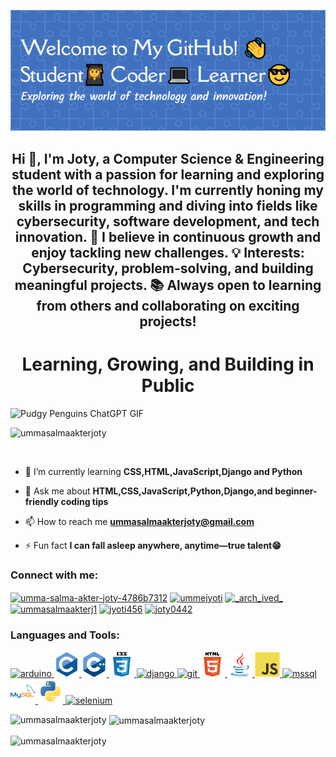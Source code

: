 ![Welcome Banner](./github-header-banner.png)
<h2 align="center">Hi 👋, I'm Joty, a Computer Science & Engineering student with a passion for learning and exploring the world of technology. I'm currently honing my skills in programming and diving into fields like cybersecurity, software development, and tech innovation. 🌱 I believe in continuous growth and enjoy tackling new challenges. 💡 Interests: Cybersecurity, problem-solving, and building meaningful projects. 📚 Always open to learning from others and collaborating on exciting projects!</h2>
<h1 align="center">Learning, Growing, and Building in Public</h1>
<img src="https://media.giphy.com/media/0lGd2OXXHe4tFhb7Wh/giphy.gif" alt="Pudgy Penguins ChatGPT GIF" width="500">


<p align="left"> <img src="https://komarev.com/ghpvc/?username=ummasalmaakterjoty&label=Profile%20views&color=0e75b6&style=flat" alt="ummasalmaakterjoty" /> </p>

<p align="left"> <a href="https://twitter.com/" target="blank"><img src="https://img.shields.io/twitter/follow/?logo=twitter&style=for-the-badge" alt="" /></a> </p>

- 🌱 I’m currently learning **CSS,HTML,JavaScript,Django and Python**

- 💬 Ask me about **HTML,CSS,JavaScript,Python,Django,and beginner-friendly coding tips**

- 📫 How to reach me **ummasalmaakterjoty@gmail.com**

- ⚡ Fun fact **I can fall asleep anywhere, anytime—true talent😁**

<h3 align="left">Connect with me:</h3>
<p align="left">
<a href="https://linkedin.com/in/umma-salma-akter-joty-4786b7312" target="blank"><img align="center" src="https://raw.githubusercontent.com/rahuldkjain/github-profile-readme-generator/master/src/images/icons/Social/linked-in-alt.svg" alt="umma-salma-akter-joty-4786b7312" height="30" width="40" /></a>
<a href="https://fb.com/ummejyoti" target="blank"><img align="center" src="https://raw.githubusercontent.com/rahuldkjain/github-profile-readme-generator/master/src/images/icons/Social/facebook.svg" alt="ummejyoti" height="30" width="40" /></a>
<a href="https://instagram.com/_arch_ived_" target="blank"><img align="center" src="https://raw.githubusercontent.com/rahuldkjain/github-profile-readme-generator/master/src/images/icons/Social/instagram.svg" alt="_arch_ived_" height="30" width="40" /></a>
<a href="https://www.hackerrank.com/ummasalmaakterj1" target="blank"><img align="center" src="https://raw.githubusercontent.com/rahuldkjain/github-profile-readme-generator/master/src/images/icons/Social/hackerrank.svg" alt="ummasalmaakterj1" height="30" width="40" /></a>
<a href="https://codeforces.com/profile/jyoti456" target="blank"><img align="center" src="https://raw.githubusercontent.com/rahuldkjain/github-profile-readme-generator/master/src/images/icons/Social/codeforces.svg" alt="jyoti456" height="30" width="40" /></a>
<a href="https://discord.gg/joty0442" target="blank"><img align="center" src="https://raw.githubusercontent.com/rahuldkjain/github-profile-readme-generator/master/src/images/icons/Social/discord.svg" alt="joty0442" height="30" width="40" /></a>
</p>

<h3 align="left">Languages and Tools:</h3>
<p align="left"> <a href="https://www.arduino.cc/" target="_blank" rel="noreferrer"> <img src="https://cdn.worldvectorlogo.com/logos/arduino-1.svg" alt="arduino" width="40" height="40"/> </a> <a href="https://www.cprogramming.com/" target="_blank" rel="noreferrer"> <img src="https://raw.githubusercontent.com/devicons/devicon/master/icons/c/c-original.svg" alt="c" width="40" height="40"/> </a> <a href="https://www.w3schools.com/cpp/" target="_blank" rel="noreferrer"> <img src="https://raw.githubusercontent.com/devicons/devicon/master/icons/cplusplus/cplusplus-original.svg" alt="cplusplus" width="40" height="40"/> </a> <a href="https://www.w3schools.com/css/" target="_blank" rel="noreferrer"> <img src="https://raw.githubusercontent.com/devicons/devicon/master/icons/css3/css3-original-wordmark.svg" alt="css3" width="40" height="40"/> </a> <a href="https://www.djangoproject.com/" target="_blank" rel="noreferrer"> <img src="https://cdn.worldvectorlogo.com/logos/django.svg" alt="django" width="40" height="40"/> </a> <a href="https://git-scm.com/" target="_blank" rel="noreferrer"> <img src="https://www.vectorlogo.zone/logos/git-scm/git-scm-icon.svg" alt="git" width="40" height="40"/> </a> <a href="https://www.w3.org/html/" target="_blank" rel="noreferrer"> <img src="https://raw.githubusercontent.com/devicons/devicon/master/icons/html5/html5-original-wordmark.svg" alt="html5" width="40" height="40"/> </a> <a href="https://www.java.com" target="_blank" rel="noreferrer"> <img src="https://raw.githubusercontent.com/devicons/devicon/master/icons/java/java-original.svg" alt="java" width="40" height="40"/> </a> <a href="https://developer.mozilla.org/en-US/docs/Web/JavaScript" target="_blank" rel="noreferrer"> <img src="https://raw.githubusercontent.com/devicons/devicon/master/icons/javascript/javascript-original.svg" alt="javascript" width="40" height="40"/> </a> <a href="https://www.microsoft.com/en-us/sql-server" target="_blank" rel="noreferrer"> <img src="https://www.svgrepo.com/show/303229/microsoft-sql-server-logo.svg" alt="mssql" width="40" height="40"/> </a> <a href="https://www.mysql.com/" target="_blank" rel="noreferrer"> <img src="https://raw.githubusercontent.com/devicons/devicon/master/icons/mysql/mysql-original-wordmark.svg" alt="mysql" width="40" height="40"/> </a> <a href="https://www.python.org" target="_blank" rel="noreferrer"> <img src="https://raw.githubusercontent.com/devicons/devicon/master/icons/python/python-original.svg" alt="python" width="40" height="40"/> </a> <a href="https://www.selenium.dev" target="_blank" rel="noreferrer"> <img src="https://raw.githubusercontent.com/detain/svg-logos/780f25886640cef088af994181646db2f6b1a3f8/svg/selenium-logo.svg" alt="selenium" width="40" height="40"/> </a> </p>

<p><img align="left" src="https://github-readme-stats.vercel.app/api/top-langs?username=ummasalmaakterjoty&show_icons=true&locale=en&layout=compact" alt="ummasalmaakterjoty" /></p>

<p>&nbsp;<img align="center" src="https://github-readme-stats.vercel.app/api?username=ummasalmaakterjoty&show_icons=true&locale=en" alt="ummasalmaakterjoty" /></p>

<p><img align="center" src="https://github-readme-streak-stats.herokuapp.com/?user=ummasalmaakterjoty&" alt="ummasalmaakterjoty" /></p>
